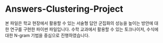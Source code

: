 # Answers-Clustering-Project

본 파일은 학교 현장에서 활용할 수 있는 서술형 답안 군집화의 성능을 높이는 방안에 대한 연구를 구현한 파이썬 파일입니다.
수학 교과에서 활용할 수 있는 토크나이저, 수식에 대한 N-gram 기법을 중심으로 진행하였습니다. 
